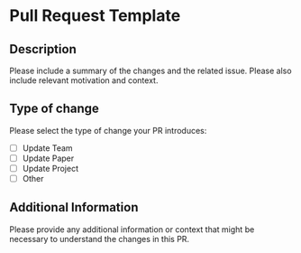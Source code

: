 # Pull Request Template

## Description

Please include a summary of the changes and the related issue. Please also include relevant motivation and context.

## Type of change

Please select the type of change your PR introduces:

- [ ] Update Team
- [ ] Update Paper
- [ ] Update Project
- [ ] Other

## Additional Information

Please provide any additional information or context that might be necessary to understand the changes in this PR. 